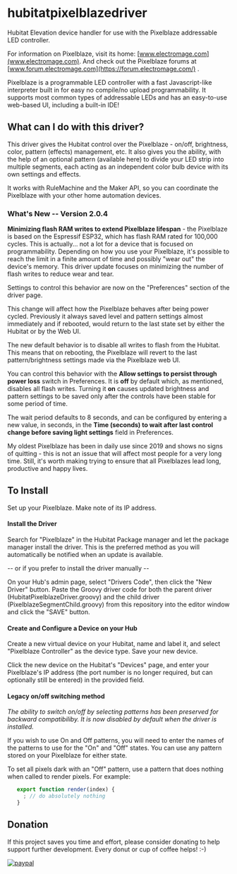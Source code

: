 # hubitatpixelblazedriver 
Hubitat Elevation device handler for use with the Pixelblaze addressable LED controller.

For information on Pixelblaze, visit its home: [www.electromage.com](www.electromage.com). And check out 
the Pixelblaze forums at [www.forum.electromage.com](https://forum.electromage.com/) .

Pixelblaze is a programmable LED controller with a fast Javascript-like interpreter built in for easy no compile/no upload
programmability. It supports most common types of addressable LEDs and has an easy-to-use web-based UI, including a built-in IDE!
## What can I do with this driver?
This driver gives the Hubitat control over the Pixelblaze - on/off, brightness,
color, pattern (effects) management, etc.  It also gives you the ability, with the
help of an optional pattern (available here) to divide your LED strip into multiple
segments, each acting as an independent color bulb device with its own settings and effects.

It works with RuleMachine and the Maker API, so you can 
coordinate the Pixelblaze with your other home automation devices.
### What's New -- Version 2.0.4
**Minimizing flash RAM writes to extend Pixelblaze lifespan** - the Pixelblaze is based on the Espressif ESP32, which has 
flash RAM rated for 100,000 cycles.  This is actually... not a lot for a device that is focused on programmability. Depending on how you use your Pixelblaze, it's possible to reach the limit in a finite amount
of time and possibly "wear out" the device's memory.  This driver update focuses on minimizing the number of flash writes to reduce
wear and tear.

Settings to control this behavior are now on the "Preferences" section of the driver page.

This change will affect how the Pixelblaze behaves after being power cycled.  Previously it always saved level and pattern settings almost immediately and if rebooted, would return to the last state set by either the Hubitat or by the Web UI.

The new default behavior is to disable all writes to flash from the Hubitat.  This means that on rebooting, the Pixelblaze will revert to the last pattern/brightness settings made via the Pixelblaze web UI.
 
You can control this behavior with the **Allow settings to persist through power loss** switch in Preferences. It is **off** by default which, as mentioned, disables all flash writes.  Turning it **on** causes updated brightness and pattern settings to be saved only after the controls have been stable for some period of time.

The wait period defaults to 8 seconds, and can be configured by entering a new value, in seconds, in the **Time (seconds) to wait after last control change before saving light settings** 
field in Preferences.

My oldest Pixelblaze has been in daily use since 2019 and shows no signs of quitting - this is not an issue that will affect most people for a very long time.  Still, it's worth making trying to ensure that all Pixelblazes lead long, productive and happy lives.
 
## To Install
Set up your Pixelblaze.  Make note of its IP address.
#### Install the Driver 
Search for "Pixelblaze" in the Hubitat Package manager and let the package manager install
the driver.  This is the preferred method as you will automatically be notified when an 
update is available.

-- or if you prefer to install the driver manually --

On your Hub's admin page, select "Drivers Code", then click the
"New Driver" button.  Paste the Groovy driver code for both the parent driver 
(HubitatPixelblazeDriver.groovy) and the child driver (PixelblazeSegmentChild.groovy) 
from this repository into the editor window and click the "SAVE" button.
#### Create and Configure a Device on your Hub
Create a new virtual device on your Hubitat, name and label it, and select 
"Pixelblaze Controller" as the device type.  Save your new device.

Click the new device on the Hubitat's "Devices" page, and enter your Pixelblaze's
IP address (the port number is no longer required, but can optionally still be entered) in the provided field.
#### Legacy on/off switching method 
*The ability to switch on/off by selecting patterns has been preserved for backward
compatibiliby. It is now disabled by default when the driver is installed.*

If you wish to use On and Off patterns, you will need to enter the names of the patterns to use for the "On" and "Off"
states. You can use any pattern stored on your Pixelblaze for either state.

To set all pixels dark with an "Off" pattern, use a pattern that does
nothing when called to render pixels.  For example:
```javascript
   export function render(index) {
     ; // do absolutely nothing
   }
```

## Donation
If this project saves you time and effort, please consider donating to help support further development.  Every donut or cup of coffee helps!  :-)

[![paypal](https://www.paypalobjects.com/en_US/i/btn/btn_donateCC_LG.gif)](https://www.paypal.com/donate/?hosted_button_id=YM9DKUT5V34G8)



